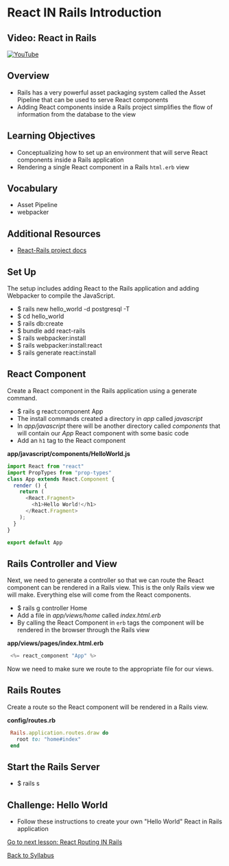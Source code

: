 # React IN Rails Introduction

## Video: React in Rails
[![YouTube](http://img.youtube.com/vi/ZkYxPZcISGQ/0.jpg)](https://www.youtube.com/watch?v=ZkYxPZcISGQ)

## Overview
- Rails has a very powerful asset packaging system called the Asset Pipeline that can be used to serve React components
- Adding React components inside a Rails project simplifies the flow of information from the database to the view

## Learning Objectives
- Conceptualizing how to set up an environment that will serve React components inside a Rails application
- Rendering a single React component in a Rails `html.erb` view

## Vocabulary
- Asset Pipeline
- webpacker

## Additional Resources
- [ React-Rails project docs ](https://github.com/reactjs/react-rails)

## Set Up
The setup includes adding React to the Rails application and adding Webpacker to compile the JavaScript.
- $ rails new hello_world -d postgresql -T
- $ cd hello_world
- $ rails db:create
- $ bundle add react-rails
- $ rails webpacker:install
- $ rails webpacker:install:react
- $ rails generate react:install


## React Component
Create a React component in the Rails application using a generate command.
- $ rails g react:component App
- The install commands created a directory in *app* called *javascript*
- In *app/javascript* there will be another directory called *components* that will contain our *App* React component with some basic code
- Add an `h1` tag to the React component

**app/javascript/components/HelloWorld.js**
```javascript
import React from "react"
import PropTypes from "prop-types"
class App extends React.Component {
  render () {
    return (
      <React.Fragment>
        <h1>Hello World!</h1>
      </React.Fragment>
    );
  }
}

export default App
```

## Rails Controller and View
Next, we need to generate a controller so that we can route the React component can be rendered in a Rails view. This is the only Rails view we will make. Everything else will come from the React components.
- $ rails g controller Home
- Add a file in *app/views/home* called *index.html.erb*
- By calling the React Component in `erb` tags the component will be rendered in the browser through the Rails view

**app/views/pages/index.html.erb**
```javascript
 <%= react_component "App" %>
```
Now we need to make sure we route to the appropriate file for our views.

## Rails Routes
Create a route so the React component will be rendered in a Rails view.

**config/routes.rb**
```ruby
 Rails.application.routes.draw do
   root to: "home#index"
 end
```

## Start the Rails Server
- $ rails s

## Challenge: Hello World
- Follow these instructions to create your own "Hello World" React in Rails application


[ Go to next lesson: React Routing IN Rails ](./react_routing_in_rails.md)

[ Back to Syllabus ](../README.md#unit-nine-react-in-rails-and-authentication)
